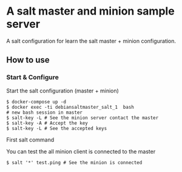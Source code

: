 # A salt master and minion sample server

A salt configuration for learn the salt master + minion configuration.

## How to use

### Start & Configure

Start the salt configuration (master + minion)

    $ docker-compose up -d
    $ docker exec -ti debiansaltmaster_salt_1  bash
    # new bash session in master
    $ salt-key -L # See the minion server contact the master
    $ salt-key -A # Accept the key
    $ salt-key -L # See the accepted keys


First salt command

You can test the all minion client is connected to the master

    $ salt '*' test.ping # See the minion is connected